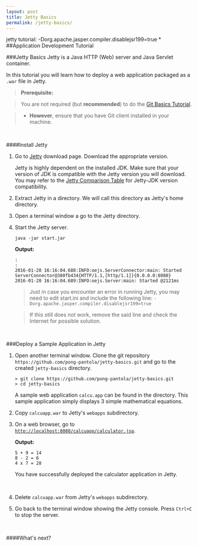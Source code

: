 ```yaml
---
layout: post
title: Jetty Basics
permalink: /jetty-basics/
---
```

jetty tutorial:
-Dorg.apache.jasper.compiler.disablejsr199=true
*
##Application Development Tutorial

###Jetty Basics
Jetty is a Java HTTP (Web) server and Java Servlet container. 

In this tutorial you will learn how to deploy a web application packaged as a `.war` file in Jetty.

>**Prerequisite:**

>You are not required (but **recommended**) to do  the [Git Basics Tutorial](/git-basics).

>- **However**, ensure that you have Git client installed in your machine.







<br>


####Install Jetty


1. Go to [Jetty](http://download.eclipse.org/jetty/) download page.  Download the appropriate version.

	Jetty is highly dependent on the installed JDK.  Make sure that your version of JDK is compatible with the Jetty version you will download.  You may refer to the [Jetty Comparison Table](https://wiki.eclipse.org/Jetty/Starting/Jetty_Version_Comparison_Table) for Jetty-JDK version compatibility.

1. Extract Jetty in a directory.  We will call this directory as Jetty's home directory.

1. Open a terminal window a go to the Jetty directory.

1. Start the Jetty server.

	```text
	java -jar start.jar
	```

	**Output:**

	```text
	:
	:
	2016-01-20 16:16:04.688:INFO:oejs.ServerConnector:main: Started ServerConnector@380fb434{HTTP/1.1,[http/1.1]}{0.0.0.0:8080}
	2016-01-20 16:16:04.689:INFO:oejs.Server:main: Started @2121ms
	```
	
	>Just in case you encounter an error in running Jetty, you may need to edit start.ini and include the following line:
	`-Dorg.apache.jasper.compiler.disablejsr199=true`
	
	>If this still does not work, remove the said line and check the Internet for possible solution.

	<br>

###Deploy a Sample Application in Jetty

1. Open another terminal window.  Clone the git repository `https://github.com/pong-pantola/jetty-basics.git` and go to the created `jetty-basics` directory.

	```text
	> git clone https://github.com/pong-pantola/jetty-basics.git
	> cd jetty-basics
	```

	A sample web application `calcu.app` can be found in the directory.  This sample application simply displays 3 simple mathematical equations.  

1. Copy `calcuapp.war` to Jetty's `webapps` subdirectory.

1. On a web browser, go to [`http://localhost:8080/calcuapp/calculator.jsp`](http://localhost:8080/calcuapp/calculator.jsp).

	**Output:**
		
	```text
	5 + 9 = 14
	8 - 2 = 6
	4 x 7 = 28 
	```

	You have successfully deployed the calculator application in Jetty.

	<br>
	
1. Delete `calcuapp.war` from Jetty's `webapps` subdirectory.

1. Go back to the terminal window showing the Jetty console.  Press `Ctrl+C` to stop the server.

	<br>

####What's next?



